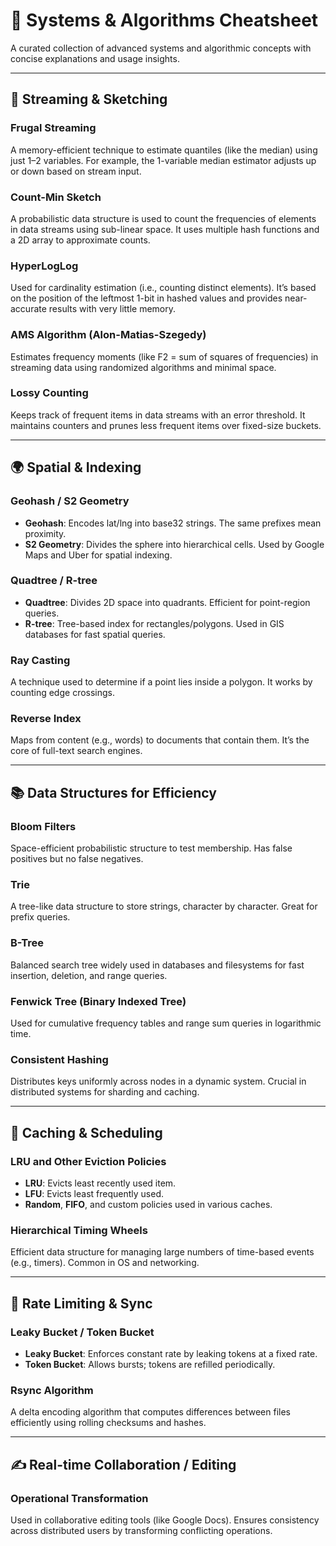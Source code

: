 # 🧠 Systems & Algorithms Cheatsheet

A curated collection of advanced systems and algorithmic concepts with concise explanations and usage insights.

---

## 🔁 Streaming & Sketching

### **Frugal Streaming**
A memory-efficient technique to estimate quantiles (like the median) using just 1–2 variables. For example, the 1-variable median estimator adjusts up or down based on stream input.

### **Count-Min Sketch**
A probabilistic data structure is used to count the frequencies of elements in data streams using sub-linear space. It uses multiple hash functions and a 2D array to approximate counts.

### **HyperLogLog**
Used for cardinality estimation (i.e., counting distinct elements). It’s based on the position of the leftmost 1-bit in hashed values and provides near-accurate results with very little memory.

### **AMS Algorithm (Alon-Matias-Szegedy)**
Estimates frequency moments (like F2 = sum of squares of frequencies) in streaming data using randomized algorithms and minimal space.

### **Lossy Counting**
Keeps track of frequent items in data streams with an error threshold. It maintains counters and prunes less frequent items over fixed-size buckets.

---

## 🌍 Spatial & Indexing

### **Geohash / S2 Geometry**
- **Geohash**: Encodes lat/lng into base32 strings. The same prefixes mean proximity.
- **S2 Geometry**: Divides the sphere into hierarchical cells. Used by Google Maps and Uber for spatial indexing.

### **Quadtree / R-tree**
- **Quadtree**: Divides 2D space into quadrants. Efficient for point-region queries.
- **R-tree**: Tree-based index for rectangles/polygons. Used in GIS databases for fast spatial queries.

### **Ray Casting**
A technique used to determine if a point lies inside a polygon. It works by counting edge crossings.

### **Reverse Index**
Maps from content (e.g., words) to documents that contain them. It’s the core of full-text search engines.

---

## 📚 Data Structures for Efficiency

### **Bloom Filters**
Space-efficient probabilistic structure to test membership. Has false positives but no false negatives.

### **Trie**
A tree-like data structure to store strings, character by character. Great for prefix queries.

### **B-Tree**
Balanced search tree widely used in databases and filesystems for fast insertion, deletion, and range queries.

### **Fenwick Tree (Binary Indexed Tree)**
Used for cumulative frequency tables and range sum queries in logarithmic time.

### **Consistent Hashing**
Distributes keys uniformly across nodes in a dynamic system. Crucial in distributed systems for sharding and caching.

---

## 🧠 Caching & Scheduling

### **LRU and Other Eviction Policies**
- **LRU**: Evicts least recently used item.
- **LFU**: Evicts least frequently used.
- **Random**, **FIFO**, and custom policies used in various caches.

### **Hierarchical Timing Wheels**
Efficient data structure for managing large numbers of time-based events (e.g., timers). Common in OS and networking.

---

## 🚦 Rate Limiting & Sync

### **Leaky Bucket / Token Bucket**
- **Leaky Bucket**: Enforces constant rate by leaking tokens at a fixed rate.
- **Token Bucket**: Allows bursts; tokens are refilled periodically.

### **Rsync Algorithm**
A delta encoding algorithm that computes differences between files efficiently using rolling checksums and hashes.

---

## ✍️ Real-time Collaboration / Editing

### **Operational Transformation**
Used in collaborative editing tools (like Google Docs). Ensures consistency across distributed users by transforming conflicting operations.

